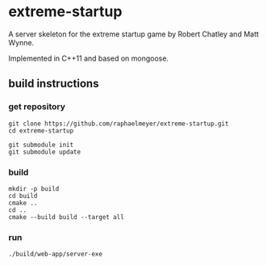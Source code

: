 # extreme-startup

A server skeleton for the extreme startup game by 
Robert Chatley and Matt Wynne.

Implemented in C++11 and based on mongoose.

## build instructions

### get repository

    git clone https://github.com/raphaelmeyer/extreme-startup.git
    cd extreme-startup

    git submodule init
    git submodule update

### build

    mkdir -p build
    cd build
    cmake ..
    cd ..
    cmake --build build --target all

### run

    ./build/web-app/server-exe


